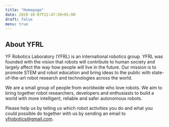 ```yaml
---
title: "Homepage"
date: 2020-10-07T22:47:58+01:00
draft: false
menu: true
---
```


## About YFRL

YF Robotics Laboratory (YFRL) is an international robotics group. YFRL was founded with the vision that robots will contribute to human society and largely affect the way how people will live in the future. Our mission is to promote STEM and robot education and bring ideas to the public with state-of-the-art robot research and technologies across the world.

We are a small group of people from worldwide who love robots. We aim to bring together robot researchers, developers and enthusiasts to build a world with more intelligent, reliable and safer autonomous robots. 

Please help us by telling us which robot activities you do and what you could possible do together with us by sending an email to yfrobotics@gmail.com.
